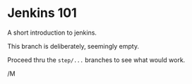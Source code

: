 # Jenkins 101

A short introduction to jenkins.

This branch is deliberately, seemingly empty.

Proceed thru the `step/...` branches to see what would work.

/M

